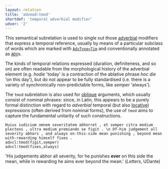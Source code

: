 ```yaml
---
layout: relation
title: 'advmod:tmod'
shortdef: 'temporal adverbial modifier'
udver: '2'
---
```


This semantical subrelation is used to single out those [adverbial](la-dep/advmod) modifiers that express a temporal reference, usually by means of a particular subclass of words which are marked with [`AdvType=Tim`](la-feat/AdvType) and conventionally annotated as [`ADV`](la-pos/ADV)s.

The kinds of temporal relations expressed (duration, definiteness, and so on) are often readable from the morphological history of the adverbial element (e.g. *hodie* 'today' is a contraction of the ablative phrase *hoc die* 'on this day'), but do not appear to be fully standardised (i.e. there is a variety of synchronically non-predictable forms, like *semper* 'always').

The `tmod` subrelation is also used for [oblique](la-dep/obl-tmod) arguments, which usually consist of nominal phrases: since, in Latin, this appears to be a purely formal distinction with regard to *adverbial* temporal (but also [locative](la-dep/advmod-lmod)) expressions (often derived from nominal forms), the use of `tmod` aims to capture the fundamental unitarity of such constructions.


~~~ sdparse
Huius iudicium omnem severitatem abhorret , et semper citra medium plectens , ultra medium premiando se figit . \n Of-him judgement all severity abhors , and always on-this-side mean punishing , beyond mean with-rewarding himself fixes . 
advcl:tmod(figit,semper)
advcl:tmod(fixes,always)
~~~

'His judgements abhor all severity, for he punishes **ever** on this side the mean, while in rewarding he aims ever beyond the mean.' (*Letters*, UDante) 

<!-- Interlanguage links updated St lis 3 20:58:38 CET 2021 -->
